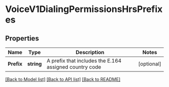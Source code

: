 # VoiceV1DialingPermissionsHrsPrefixes

## Properties

Name | Type | Description | Notes
------------ | ------------- | ------------- | -------------
**Prefix** | **string** | A prefix that includes the E.164 assigned country code |[optional] 

[[Back to Model list]](../README.md#documentation-for-models) [[Back to API list]](../README.md#documentation-for-api-endpoints) [[Back to README]](../README.md)


